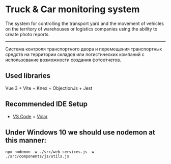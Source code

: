 # Truck & Car monitoring system

The system for controlling the transport yard and the movement of vehicles on the territory of warehouses or logistics companies using the ability to create photo reports.

---

Система контроля транспортного двора и  перемещения транспортных средств на территории складов или логистических компаний с  использование возможности создания фотоотчетов.

## Used libraries

Vue 3 + Vite + Knex + ObjectionJs + Jest

## Recommended IDE Setup

- [VS Code](https://code.visualstudio.com/) + [Volar](https://marketplace.visualstudio.com/items?itemName=johnsoncodehk.volar)


## Under Windows 10 we should use nodemon at this manner:
<code>npx nodemon -w ./src/web-services.js -w ./src/components/js/utils.js</code>